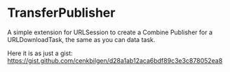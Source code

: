 # TransferPublisher

A simple extension for URLSession to create a Combine Publisher for a URLDownloadTask, the same as you can data task.

Here it is as just a gist: https://gist.github.com/cenkbilgen/d28a1ab12aca6bdf89c3e3c878052ea8

